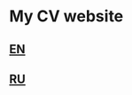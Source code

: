 # My CV website

## [EN](https://hazer-hazer.github.io/cv)

## [RU](https://hazer-hazer.github.io/cv/ru)
